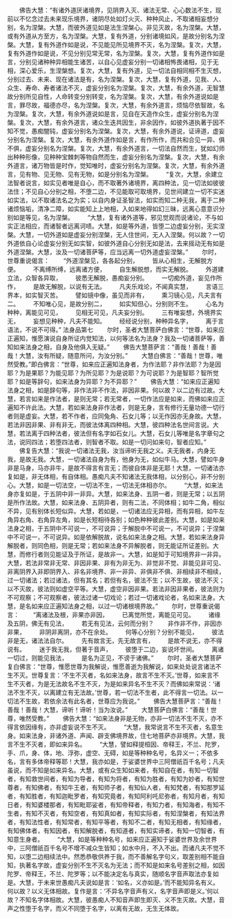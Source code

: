 <!-- { "loadSidebar": true } -->
　　佛告大慧：“有诸外道厌诸境界，见阴界入灭、诸法无常、心心数法不生，现前以不忆念过去未来现乐境界，诸阴尽处如灯火灭、种种风止，不取诸相妄想分别，名为涅槃。大慧，而彼外道见如是法生涅槃心。非见灭故，名为涅槃。大慧，或有外道从方至方，名为涅槃。大慧，复有外道，分别诸境如风，是故分别名为涅槃。大慧，复有外道作如是说，不见能见所见境界不灭，名为涅槃。复次，大慧，复有外道作如是说，不见分别见常无常，名为涅槃。复次，大慧，复有外道作如是言，分别见诸种种异相能生诸苦，以自心见虚妄分别一切诸相怖畏诸相，见于无相，深心爱乐，生涅槃想。复次，大慧，复有外道，见一切法自相同相不生灭想，分别过去、未来、现在诸法是有，名为涅槃。复次，大慧，复有外道，见我、人、众生、寿命、寿者诸法不灭，虚妄分别名为涅槃。复次，大慧，有余外道，无智慧故分别所见自性，人命转变分别转变，名为涅槃。复次，大慧，有余外道说如是言，罪尽故，福德亦尽，名为涅槃。复次，大慧，有余外道言，烦恼尽依智故，名为涅槃。复次，大慧，有余外道说如是言，见自在天造作众生，虚妄分别名为涅槃。复次，大慧，有余外道言，诸众生迭共因生，非余因作，如彼外道执著于因不知不觉，愚痴闇钝，虚妄分别名为涅槃。复次，大慧，有余外道说，证谛道，虚妄分别名为涅槃。复次，大慧，有余外道作如是言，有作所作，而共和合见一异、俱不俱，虚妄分别名为涅槃。复次，大慧，有余外道言，一切法自然而生，犹如幻师出种种形像，见种种宝棘刺等物自然而生，虚妄分别名为涅槃。复次，大慧，有余外道言，诸万物皆是时作，觉知唯时，虚妄分别名为涅槃。复次，大慧，有余外道言，见有物、见无物、见有无物，如是分别名为涅槃。
　　“复次，大慧，余建立法智者说言，如实见者唯是自心，而不取著外诸境界，离四种法，见一切法如彼彼法住；不见自心分别之相，不堕二边，不见能取可取境界，见世间建立一切不实迷如实法，以不取诸法名之为实；以自内身证圣智法，如实而知二种无我，离于二种诸烦恼垢，清净二障，如实能知上上地相，入如来地得如幻三昧，远离心意意识分别如是等见，名为涅槃。
　　“大慧，复有诸外道等，邪见觉观而说诸论，不与如实正法相应，而诸智者远离诃啧。大慧，如是等外道，皆堕二边虚妄分别，无实涅槃。大慧，一切外道如是虚妄分别涅槃，无人住世间，无人入涅槃。何以故？一切外道依自心论虚妄分别无如实智，如彼外道自心分别无如是法，去来摇动无有如是外道涅槃。大慧，汝及一切诸菩萨等，应当远离一切外道虚妄涅槃。”
　　尔时，世尊重说偈言：
　　“外道涅槃见，各各起分别，
　　皆从心相生，无解脱方便。
　　不离缚所缚，远离诸方便，
　　自生解脱想，而实无解脱。
　　外道建立法，众智各异取，
　　彼悉无解脱，愚痴妄分别。
　　一切痴外道，妄见作所作，
　　是故无解脱，以说有无法。
　　凡夫乐戏论，不闻真实慧，
　　言语三界本，如实智灭苦。
　　譬如镜中像，虽见而非有，
　　熏习镜心见，凡夫言有二。
　　不知唯心见，是故分别二，
　　如实知但心，分别则不生。
　　心名为种种，离能见可见，
　　见相无可见，凡夫妄分别。
　　三有唯妄想，外境界实无，
　　妄想见种种，凡夫不能知。
　　经经说分别，种种异名字，
　　离于言语法，不说不可得。”
法身品第七
　　尔时，圣者大慧菩萨白佛言：“世尊，如来应正遍知，惟愿演说自身所证内觉知法，以何等法名为法身？我及一切诸菩萨等，善知如来法身之相，自身及他俱入无疑。”
　　佛告大慧菩萨言：“善哉！善哉！善哉！大慧，汝有所疑，随意所问，为汝分别。”
　　大慧白佛言：“善哉！世尊，唯然受教。”即白佛言：“世尊，如来应正遍知法身者，为作法耶？非作法耶？为是因耶？为是果耶？为能见耶？为所见耶？为是说耶？为可说耶？为是智耶？智所觉耶？如是等辞句，如来法身为异耶？为不异耶？”
　　佛告大慧：“如来应正遍知法身之相，如是辞句等，非作法非不作法，非因非果。何以故？以二边有过故。大慧，若言如来是作法者，是则无常；若无常者，一切作法应是如来，而佛如来应正遍知不许此法。大慧，若如来法身非作法者，则是无身，言有修行无量功德一切行者则是虚妄。大慧，若不作者，应同兔角、石女儿等；以无作因亦无身故。大慧，若法非因非果、非有非无，而彼法体离四种相。大慧，彼四种法名世间言说。大慧，若法离于四种法者，彼法但有名字如石女儿。大慧，石女儿等唯是名字章句之法，说同四法；若堕四法者，则智者不取。如是一切问如来句，智者应知。”
　　佛复告大慧：“我说一切诸法无我，汝当谛听无我之义。夫无我者，内身无我，是故无我。大慧，一切诸法自身为有，他身为无，如似牛马。大慧，譬如牛身非是马身，马亦非牛，是故不得言有言无；而彼自体非是无耶！大慧，一切诸法亦复如是，非无体相，有自体相。愚痴凡夫不知诸法无我体相，以分别心，非不分别心。大慧，如是一切法空，一切法不生，一切法无体相亦尔。
　　“大慧，如来法身亦复如是，于五阴中非一非异。大慧，如来法身、五阴一者，则是无常；以五阴是所作法故。大慧，如来法身、五阴异者，则有二法，不同体相；如牛二角，相似不异，见有别体长短似异。大慧，若如是，一切诸法应无异相，而有异相，如牛左角异右角、右角异左角，如是长短相待各别；如色种种彼此差别。大慧，如是如来法身之相，于五阴中不可说一，不可说异；于解脱中不可说一，不可说异；于涅槃中不可说一，不可说异。如是依解脱故，说名如来法身之相。大慧，若如来法身异解脱者，则同色相，则是无常；若如来法身不异解脱者，则无能证所证差别。大慧，而修行者则见能证及于所证，是故非一。大慧，如是知于可知境界非一非异。大慧，若法非常非无常、非因非果、非有为非无为、非觉非不觉、非能见非可见、非离阴界入非即阴界入、非名非境界、非一非异、非俱非不俱、非相续非不相续，过一切诸法；若过诸法，但有其名；若但有名，彼法不生；以不生故，彼法不灭；以不灭故，彼法则如虚空平等。大慧，虚空非因非果。若法非因非果者，彼法则为不可观察；不可观察者，彼法过诸一切戏论；若过一切诸戏论者，名如来法身。大慧，是名如来应正遍知法身之相，以过一切诸根境界故。”
　　尔时，世尊重说偈言：
　　“离诸法及根，非果亦非因，
　　已离觉所觉，离能见可见。
　　诸缘及五阴，佛无有见法，
　　若无有见法，云何而分别？
　　非作非不作，非因亦非果，
　　非阴非离阴，亦不在余处。
　　何等心分别？分别不能见，
　　彼法非是无，诸法法自尔。
　　先有故言无，先无故言有，
　　是故不说无，亦不得说有。
　　迷于我无我，但著于音声，
　　彼堕于二边，妄说坏世间。
　　离诸一切过，则能见我法，
　　是名为正见，不谤于诸佛。”
　　尔时，圣者大慧菩萨复白佛言：“世尊，惟愿世尊为我解说，惟愿善逝为我解说，如来处处说言诸法不生不灭。世尊复言：‘不生不灭者，名如来法身，故言不生不灭。’世尊，如来言不生不灭者，为是无法故名不生不灭，为是如来异名不生不灭？而佛如来常说：‘诸法不生不灭，以离建立有无法故。’世尊，若一切法不生者，此不得言一切法。以一切法不生故，若依余法有此名者，世尊应为我说。”
　　佛告大慧菩萨言：“善哉！善哉！善哉！大慧，谛听！谛听！当为汝说。”
　　大慧菩萨白佛言：“善哉！世尊，唯然受教。”
　　佛告大慧：“如来法身非是无物，亦非一切法不生不灭，亦不得言依因缘有，亦非虚妄说不生不灭。
　　“大慧，我常说言不生不灭者，名意生身。如来法身，非诸外道、声闻、辟支佛境界故，住七地菩萨亦非境界。大慧，我言不生不灭者，即如来异名。
　　“大慧，譬如释提桓因、帝释王，不兰、陀罗，手、爪，身、体，地、浮弥，虚空、无碍，如是等种种名号，名异义一；不依多名，言有多体帝释等耶！大慧，我亦如是，于娑婆世界中三阿僧祇百千名号；凡夫虽说，而不知是如来异名。大慧，或有众生知如来者，有知自在者，有知一切智者，有知救世间者，有知为导者，有知为将者，有知为胜者，有知为妙者，有知世尊者，有知佛者，有知牛王者，有知师子者，有知仙人者，有知梵者，有知那罗延者，有知胜者，有知迦毗罗者，有知究竟者，有知阿利吒尼弥者，有知月者，有知日者，有知婆楼那者，有知毗耶娑者，有知帝释者，有知力者，有知海者，有知不生者，有知不灭者，有知空者，有知真如者，有知实际者，有知涅槃者，有知法界者，有知法性者，有知常者，有知平等者，有知不二者，有知无相者，有知缘者，有知佛体者，有知因者，有知解脱者，有知道者，有知实谛者，有知一切智者，有知意生身者。
　　“大慧，如是等种种名号，如来应正遍知于娑婆世界及余世界中，三阿僧祇百千名号不增不减众生皆知；如水中月，不入不出。而诸凡夫不觉不知，以堕二边相续法中。然悉恭敬供养于我，而不善解名字句义，取差别相不能自知，执著名字故，虚妄分别不生不灭名为无法；而不知是如来名号差别之相，如因陀罗、帝释王，不兰、陀罗等；以不能决定名与真实，随顺名字音声取法亦复如是。大慧，于未来世愚痴凡夫说如是言：‘如名，义亦如是。’而不能知异名有义。何以故？以义无体相故。复作是言：‘不异名字音声有义，名字音声即是义。’何以故？不知名字体相故。大慧，彼愚痴人不知音声即生即灭、义不生灭故。大慧，音声之性堕于名字，而义不同堕于名字，以离有无故，无生无体故。

